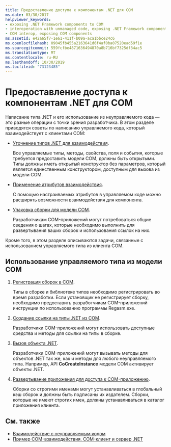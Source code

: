 ```yaml
---
title: Предоставление доступа к компонентам .NET для COM
ms.date: 03/30/2017
helpviewer_keywords:
- exposing .NET Framework components to COM
- interoperation with unmanaged code, exposing .NET Framework components
- COM interop, exposing COM components
ms.assetid: e42a65f7-1e61-411f-b09a-aca1bbce24c6
ms.openlocfilehash: 09045fb455a2163641d6f4af0ba07520ead59f1e
ms.sourcegitcommit: 559fcfbe4871636494870a8b716bf7325df34ac5
ms.translationtype: MT
ms.contentlocale: ru-RU
ms.lasthandoff: 10/30/2019
ms.locfileid: "73123485"
---
```

# <a name="exposing-net-components-to-com"></a>Предоставление доступа к компонентам .NET для COM

Написание типа .NET и его использование из неуправляемого кода — это разные операции с точки зрения разработчика. В этом разделе приводятся советы по написанию управляемого кода, который взаимодействует с клиентами COM:

- [Уточнение типов .NET для взаимодействия](../../standard/native-interop/qualify-net-types-for-interoperation.md).

     Все управляемые типы, методы, свойства, поля и события, которые требуется предоставить модели COM, должны быть открытыми. Типы должны иметь открытый конструктор без параметров, который является единственным конструктором, доступным для вызова из модели COM.

- [Применение атрибутов взаимодействия](../../standard/native-interop/apply-interop-attributes.md).

     С помощью настраиваемых атрибутов в управляемом коде можно расширять возможности взаимодействия для компонента.

- [Упаковка сборки для модели COM](packaging-an-assembly-for-com.md).

     Разработчикам COM-приложений могут потребоваться общие сведения о шагах, которые необходимо выполнить для развертывания ваших сборок и использования ссылок на них.

 Кроме того, в этом разделе описываются задачи, связанные с использованием управляемого типа из клиента COM.

## <a name="to-consume-a-managed-type-from-com"></a>Использование управляемого типа из модели COM

1. [Регистрация сборок в COM](registering-assemblies-with-com.md).

     Типы в сборке и библиотеке типов необходимо регистрировать во время разработки. Если установщик не регистрирует сборку, необходимо предоставить разработчикам COM-приложений инструкции по использованию программы Regasm.exe.

2. [Создание ссылки на типы .NET из COM](how-to-reference-net-types-from-com.md).

     Разработчики COM-приложений могут использовать доступные средства и методы для ссылки на типы в сборке.

3. [Вызов объекта .NET](https://docs.microsoft.com/previous-versions/dotnet/netframework-4.0/8hw8h46b(v=vs.100)).

     Разработчики COM-приложений могут вызывать методы для объектов .NET так же, как и методы для любого неуправляемого типа. Например, API **CoCreateInstance** модели COM активирует объекты .NET.

4. [Развертывание приложения для доступа к COM-приложению](https://docs.microsoft.com/previous-versions/dotnet/netframework-4.0/c2850st8(v=vs.100)).

     Сборки со строгими именами могут устанавливаться в глобальный кэш сборок и должны быть подписаны их издателем. Сборки, которые не имеют строгих имен, должны устанавливаться в каталог приложения клиента.

## <a name="see-also"></a>См. также

- [Взаимодействие с неуправляемым кодом](index.md)
- [Пример COM-взаимодействия. COM-клиент и сервер .NET](com-interop-sample-com-client-and-net-server.md)
